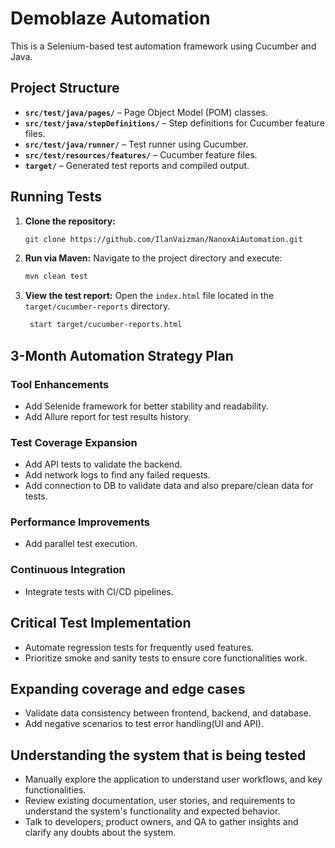 # Demoblaze Automation

This is a Selenium-based test automation framework using Cucumber and Java.

## Project Structure

- **`src/test/java/pages/`** – Page Object Model (POM) classes.
- **`src/test/java/stepDefinitions/`** – Step definitions for Cucumber feature files.
- **`src/test/java/runner/`** – Test runner using Cucumber.
- **`src/test/resources/features/`** – Cucumber feature files.
- **`target/`** – Generated test reports and compiled output.

## Running Tests

1. **Clone the repository:**
 
   ```sh
   git clone https://github.com/IlanVaizman/NanoxAiAutomation.git
   ```

2. **Run via Maven:**
   Navigate to the project directory and execute:

   ```sh
   mvn clean test 
   ```
   
3. **View the test report:** 
   Open the `index.html` file located in the `target/cucumber-reports` directory.
   ```sh
    start target/cucumber-reports.html
   ```
   
## 3-Month Automation Strategy Plan
### Tool Enhancements
- Add Selenide framework for better stability and readability.
- Add Allure report for test results history.

### Test Coverage Expansion
- Add API tests to validate the backend.
- Add network logs to find any failed requests.
- Add connection to DB to validate data and also prepare/clean data for tests.

### Performance Improvements
- Add parallel test execution.

### Continuous Integration
- Integrate tests with CI/CD pipelines.

## Critical Test Implementation
- Automate regression tests for frequently used features.
- Prioritize smoke and sanity tests to ensure core functionalities work.

## Expanding coverage and edge cases
- Validate data consistency between frontend, backend, and database.
- Add negative scenarios to test error handling(UI and API).

## Understanding the system that is being tested
- Manually explore the application to understand  user workflows, and key functionalities.
- Review existing documentation, user stories, and requirements to understand the system's functionality and expected behavior.
- Talk to developers, product owners, and QA to gather insights and clarify any doubts about the system.

